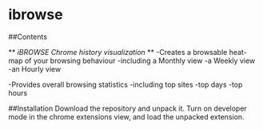 ibrowse
=======

##Contents

** *iBROWSE Chrome history visualization* **
  -Creates a browsable heat-map of your browsing behaviour
    -including a Monthly view
    -a Weekly view
    -an Hourly view
    
  -Provides overall browsing statistics
    -including top sites
    -top days
    -top hours
    
##Installation
Download the repository and unpack it. Turn on developer mode in the chrome extensions view, and load the unpacked extension.
